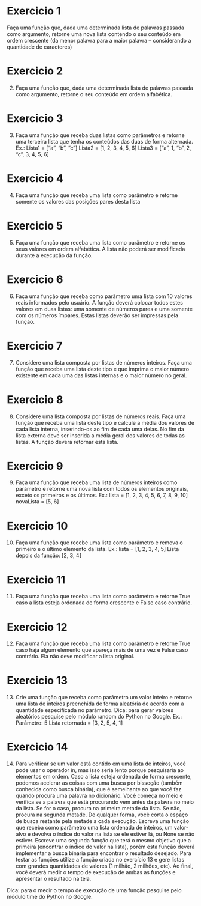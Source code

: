 <h1>Exercicio 1</h1>

Faça uma função que, dada uma determinada lista de palavras passada como
argumento, retorne uma nova lista contendo o seu conteúdo em ordem crescente (da
menor palavra para a maior palavra – considerando a quantidade de caracteres)

<h1>Exercicio 2</h1>

2. Faça uma função que, dada uma determinada lista de palavras passada como
argumento, retorne o seu conteúdo em ordem alfabética.

<h1>Exercicio 3</h1>

3. Faça uma função que receba duas listas como parâmetros e retorne uma terceira lista
que tenha os conteúdos das duas de forma alternada.
Ex.:
Lista1 = [“a”, “b”, ”c”]
Lista2 = [1, 2, 3, 4, 5, 6]
Lista3 = [“a”, 1, “b”, 2, “c”, 3, 4, 5, 6]

<h1>Exercicio 4</h1>

4. Faça uma função que receba uma lista como parâmetro e retorne somente os valores
das posições pares desta lista

<h1>Exercicio 5</h1>

5. Faça uma função que receba uma lista como parâmetro e retorne os seus valores em
ordem alfabética. A lista não poderá ser modificada durante a execução da função.

<h1>Exercicio 6</h1>

6. Faça uma função que receba como parâmetro uma lista com 10 valores reais
informados pelo usuário. A função deverá colocar todos estes valores em duas listas:
uma somente de números pares e uma somente com os números ímpares. Estas listas
deverão ser impressas pela função.

<h1>Exercicio 7</h1>

7. Considere uma lista composta por listas de números inteiros. Faça uma função que
receba uma lista deste tipo e que imprima o maior número existente em cada uma das
listas internas e o maior número no geral.

<h1>Exercicio 8</h1>

8. Considere uma lista composta por listas de números reais. Faça uma função que
receba uma lista deste tipo e calcule a média dos valores de cada lista interna,
inserindo-os ao fim de cada uma delas. No fim da lista externa deve ser inserida a
média geral dos valores de todas as listas. A função deverá retornar esta lista.

<h1>Exercicio 9</h1>

9. Faça uma função que receba uma lista de números inteiros como parâmetro e retorne
uma nova lista com todos os elementos originais, exceto os primeiros e os últimos.
Ex.:
lista = [1, 2, 3, 4, 5, 6, 7, 8, 9, 10]
novaLista = [5, 6]

<h1>Exercicio 10</h1>

10. Faça uma função que recebe uma lista como parâmetro e remova o primeiro e o
último elemento da lista.
Ex.:
lista = [1, 2, 3, 4, 5]
Lista depois da função: [2, 3, 4]

<h1>Exercicio 11</h1>

11. Faça uma função que receba uma lista como parâmetro e retorne True caso a lista
esteja ordenada de forma crescente e False caso contrário.

<h1>Exercicio 12</h1>

12. Faça uma função que receba uma lista como parâmetro e retorne True caso haja
algum elemento que apareça mais de uma vez e False caso contrário. Ela não deve
modificar a lista original.

<h1>Exercicio 13</h1>

13. Crie uma função que receba como parâmetro um valor inteiro e retorne uma lista de
inteiros preenchida de forma aleatória de acordo com a quantidade especificada no
parâmetro.
Dica: para gerar valores aleatórios pesquise pelo módulo random do Python no
Google.
Ex.:
Parâmetro: 5
Lista retornada = [3, 2, 5, 4, 1]

<h1>Exercicio 14</h1>

14. Para verificar se um valor está contido em uma lista de inteiros, você pode usar o
operador in, mas isso seria lento porque pesquisaria ao elementos em ordem.
Caso a lista esteja ordenada de forma crescente, podemos acelerar as coisas com uma
busca por bisseção (também conhecida como busca binária), que é semelhante ao que
você faz quando procura uma palavra no dicionário. Você começa no meio e verifica se
a palavra que está procurando vem antes da palavra no meio da lista. Se for o caso,
procura na primeira metade da lista. Se não, procura na segunda metade.
De qualquer forma, você corta o espaço de busca restante pela metade a cada
execução.
Escreva uma função que receba como parâmetro uma lista ordenada de inteiros, um
valor-alvo e devolva o índice do valor na lista se ele estiver lá, ou None se não estiver.
Escreve uma segunda função que terá o mesmo objetivo que a primeira (encontrar o
índice do valor na lista), porém esta função deverá implementar a busca binária para
encontrar o resultado desejado.
Para testar as funções utilize a função criada no exercício 13 e gere listas com grandes
quantidades de valores (1 milhão, 2 milhões, etc). Ao final, você deverá medir o tempo
de execução de ambas as funções e apresentar o resultado na tela.

Dica: para o medir o tempo de execução de uma função pesquise pelo módulo time do
Python no Google.
